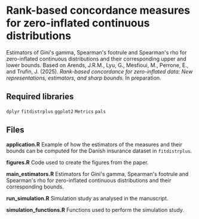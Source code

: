 # Rank-based concordance measures for zero-inflated continuous distributions
Estimators of Gini's gamma, Spearman's footrule and Spearman's rho for zero-inflated continuous distributions and their corresponding upper and lower bounds.
Based on Arends, J.R.M., Lyu, G., Mesfioui, M., Perrone, E., and Trufin, J. (2025). *Rank-based concordance for zero-inflated data: New representations, estimators, and sharp bounds.* In preparation.

## Required libraries
`dplyr` `fitdistrplus` `ggplot2` `Metrics` `pals`

## Files

**application.R**
Example of how the estimators of the measures and their bounds can be computed for the Danish insurance dataset in `fitdistrplus`.

**figures.R**
Code used to create the figures from the paper.

**main_estimators.R**
Estimators for Gini's gamma, Spearman's footrule and Spearman's rho for zero-inflated continuous distributions and their corresponding bounds.

**run_simulation.R**
Simulation study as analysed in the manuscript.

**simulation_functions.R**
Functions used to perform the simulation study.
